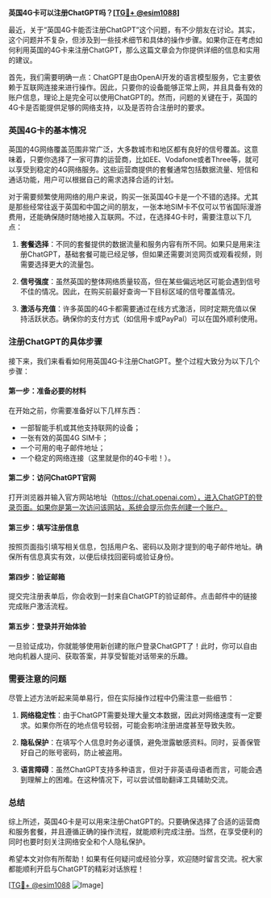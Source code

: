 **英国4G卡可以注册ChatGPT吗？[[TG💪+ @esim1088](https://t.me/s/esim1088)]**

最近，关于“英国4G卡能否注册ChatGPT”这个问题，有不少朋友在讨论。其实，这个问题并不复杂，但涉及到一些技术细节和具体的操作步骤。如果你正在考虑如何利用英国的4G卡来注册ChatGPT，那么这篇文章会为你提供详细的信息和实用的建议。

首先，我们需要明确一点：ChatGPT是由OpenAI开发的语言模型服务，它主要依赖于互联网连接来进行操作。因此，只要你的设备能够正常上网，并且具备有效的账户信息，理论上是完全可以使用ChatGPT的。然而，问题的关键在于，英国的4G卡是否能提供足够的网络支持，以及是否符合注册时的要求。

### 英国4G卡的基本情况

英国的4G网络覆盖范围非常广泛，大多数城市和地区都有良好的信号覆盖。这意味着，只要你选择了一家可靠的运营商，比如EE、Vodafone或者Three等，就可以享受到稳定的4G网络服务。这些运营商提供的套餐通常包括数据流量、短信和通话功能，用户可以根据自己的需求选择合适的计划。

对于需要频繁使用网络的用户来说，购买一张英国4G卡是一个不错的选择。尤其是那些经常往返于英国和中国之间的朋友，一张本地SIM卡不仅可以节省国际漫游费用，还能确保随时随地接入互联网。不过，在选择4G卡时，需要注意以下几点：

1. **套餐选择**：不同的套餐提供的数据流量和服务内容有所不同。如果只是用来注册ChatGPT，基础套餐可能已经足够，但如果还需要浏览网页或观看视频，则需要选择更大的流量包。
   
2. **信号强度**：虽然英国的整体网络质量较高，但在某些偏远地区可能会遇到信号不佳的情况。因此，在购买前最好查询一下目标区域的信号覆盖情况。

3. **激活与充值**：许多英国的4G卡都需要通过在线方式激活，同时定期充值以保持活跃状态。确保你的支付方式（如信用卡或PayPal）可以在国外顺利使用。

### 注册ChatGPT的具体步骤

接下来，我们来看看如何用英国4G卡注册ChatGPT。整个过程大致分为以下几个步骤：

#### 第一步：准备必要的材料

在开始之前，你需要准备好以下几样东西：
- 一部智能手机或其他支持联网的设备；
- 一张有效的英国4G SIM卡；
- 一个可用的电子邮件地址；
- 一个稳定的网络连接（这里就是你的4G卡啦！）。

#### 第二步：访问ChatGPT官网

打开浏览器并输入官方网站地址（https://chat.openai.com），进入ChatGPT的登录页面。如果你是第一次访问该网站，系统会提示你先创建一个账户。

#### 第三步：填写注册信息

按照页面指引填写相关信息，包括用户名、密码以及刚才提到的电子邮件地址。确保所有信息真实有效，以便后续找回密码或验证身份。

#### 第四步：验证邮箱

提交完注册表单后，你会收到一封来自ChatGPT的验证邮件。点击邮件中的链接完成账户激活流程。

#### 第五步：登录并开始体验

一旦验证成功，你就能够使用新创建的账户登录ChatGPT了！此时，你可以自由地向机器人提问、获取答案，并享受智能对话带来的乐趣。

### 需要注意的问题

尽管上述方法听起来简单易行，但在实际操作过程中仍需注意一些细节：

1. **网络稳定性**：由于ChatGPT需要处理大量文本数据，因此对网络速度有一定要求。如果你所在的地点信号较弱，可能会影响注册进度甚至导致失败。

2. **隐私保护**：在填写个人信息时务必谨慎，避免泄露敏感资料。同时，妥善保管好自己的账号密码，防止被盗用。

3. **语言障碍**：虽然ChatGPT支持多种语言，但对于非英语母语者而言，可能会遇到理解上的困难。在这种情况下，可以尝试借助翻译工具辅助交流。

### 总结

综上所述，英国4G卡是可以用来注册ChatGPT的。只要确保选择了合适的运营商和服务套餐，并且遵循正确的操作流程，就能顺利完成注册。当然，在享受便利的同时也要时刻关注网络安全和个人隐私保护。

希望本文对你有所帮助！如果有任何疑问或经验分享，欢迎随时留言交流。祝大家都能顺利开启与ChatGPT的精彩对话旅程！

[[TG💪+ @esim1088](https://t.me/s/esim1088) ![Image](https://i.postimg.cc/4NQfJmqS/Snipaste-2025-05-13-00-14-12.png)]